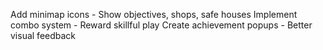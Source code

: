 Add minimap icons - Show objectives, shops, safe houses
Implement combo system - Reward skillful play
Create achievement popups - Better visual feedback

